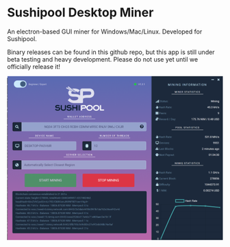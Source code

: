 # Sushipool Desktop Miner

An electron-based GUI miner for Windows/Mac/Linux.
Developed for Sushipool.

Binary releases can be found in this github repo, but this app is still under beta testing and heavy development. Please do not use yet until we officially release it!

![Preview](screenshot.png?raw=true "Preview")